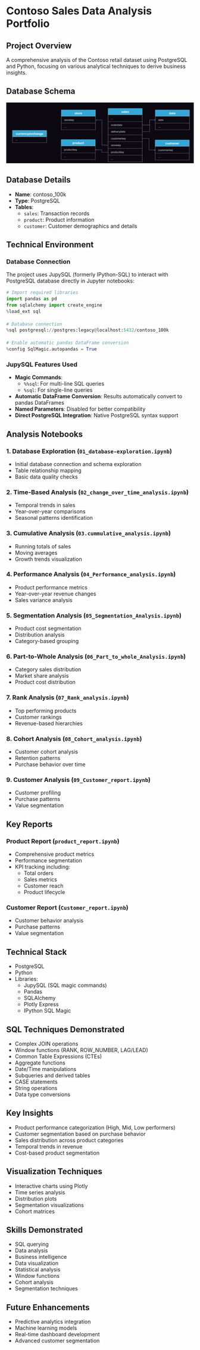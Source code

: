 # Contoso Sales Data Analysis Portfolio

## Project Overview
A comprehensive analysis of the Contoso retail dataset using PostgreSQL and Python, focusing on various analytical techniques to derive business insights.

## Database Schema
![Contoso Database Schema](Screenshot%202025-04-22%20171824.png)

## Database Details
- **Name**: contoso_100k
- **Type**: PostgreSQL
- **Tables**: 
  - `sales`: Transaction records
  - `product`: Product information
  - `customer`: Customer demographics and details

## Technical Environment

### Database Connection
The project uses JupySQL (formerly IPython-SQL) to interact with PostgreSQL database directly in Jupyter notebooks:

```python
# Import required libraries
import pandas as pd
from sqlalchemy import create_engine
%load_ext sql

# Database connection
%sql postgresql://postgres:legacy@localhost:5432/contoso_100k

# Enable automatic pandas DataFrame conversion
%config SqlMagic.autopandas = True
```

### JupySQL Features Used
- **Magic Commands**: 
  - `%%sql`: For multi-line SQL queries
  - `%sql`: For single-line queries
- **Automatic DataFrame Conversion**: Results automatically convert to pandas DataFrames
- **Named Parameters**: Disabled for better compatibility
- **Direct PostgreSQL Integration**: Native PostgreSQL syntax support

## Analysis Notebooks

### 1. Database Exploration (`01_database-exploration.ipynb`)
- Initial database connection and schema exploration
- Table relationship mapping
- Basic data quality checks

### 2. Time-Based Analysis (`02_change_over_time_analysis.ipynb`)
- Temporal trends in sales
- Year-over-year comparisons
- Seasonal patterns identification

### 3. Cumulative Analysis (`03.cummulative_analysis.ipynb`)
- Running totals of sales
- Moving averages
- Growth trends visualization

### 4. Performance Analysis (`04_Performance_analysis.ipynb`)
- Product performance metrics
- Year-over-year revenue changes
- Sales variance analysis

### 5. Segmentation Analysis (`05_Segmentation_Analysis.ipynb`)
- Product cost segmentation
- Distribution analysis
- Category-based grouping

### 6. Part-to-Whole Analysis (`06_Part_to_whole_Analysis.ipynb`)
- Category sales distribution
- Market share analysis
- Product cost distribution

### 7. Rank Analysis (`07_Rank_analysis.ipynb`)
- Top performing products
- Customer rankings
- Revenue-based hierarchies

### 8. Cohort Analysis (`08_Cohort_analysis.ipynb`)
- Customer cohort analysis
- Retention patterns
- Purchase behavior over time

### 9. Customer Analysis (`09_Customer_report.ipynb`)
- Customer profiling
- Purchase patterns
- Value segmentation

## Key Reports

### Product Report (`product_report.ipynb`)
- Comprehensive product metrics
- Performance segmentation
- KPI tracking including:
  - Total orders
  - Sales metrics
  - Customer reach
  - Product lifecycle

### Customer Report (`Customer_report.ipynb`)
- Customer behavior analysis
- Purchase patterns
- Value segmentation

## Technical Stack
- PostgreSQL
- Python
- Libraries:
  - JupySQL (SQL magic commands)
  - Pandas
  - SQLAlchemy
  - Plotly Express
  - IPython SQL Magic

## SQL Techniques Demonstrated
- Complex JOIN operations
- Window functions (RANK, ROW_NUMBER, LAG/LEAD)
- Common Table Expressions (CTEs)
- Aggregate functions
- Date/Time manipulations
- Subqueries and derived tables
- CASE statements
- String operations
- Data type conversions

## Key Insights
- Product performance categorization (High, Mid, Low performers)
- Customer segmentation based on purchase behavior
- Sales distribution across product categories
- Temporal trends in revenue
- Cost-based product segmentation

## Visualization Techniques
- Interactive charts using Plotly
- Time series analysis
- Distribution plots
- Segmentation visualizations
- Cohort matrices

## Skills Demonstrated
- SQL querying
- Data analysis
- Business intelligence
- Data visualization
- Statistical analysis
- Window functions
- Cohort analysis
- Segmentation techniques

## Future Enhancements
- Predictive analytics integration
- Machine learning models
- Real-time dashboard development
- Advanced customer segmentation
